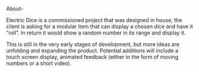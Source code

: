 About-

Electric Dice is a commissioned project that was designed in house,
the client is asking for a modular item that can display a chosen dice and have it “roll”.
In return it would show a random number in its range and display it.

This is still in the very early stages of development, but more ideas are unfolding and expanding the product.
Potential additions will include a touch screen display, animated feedback (either in the form of moving numbers or a short video).